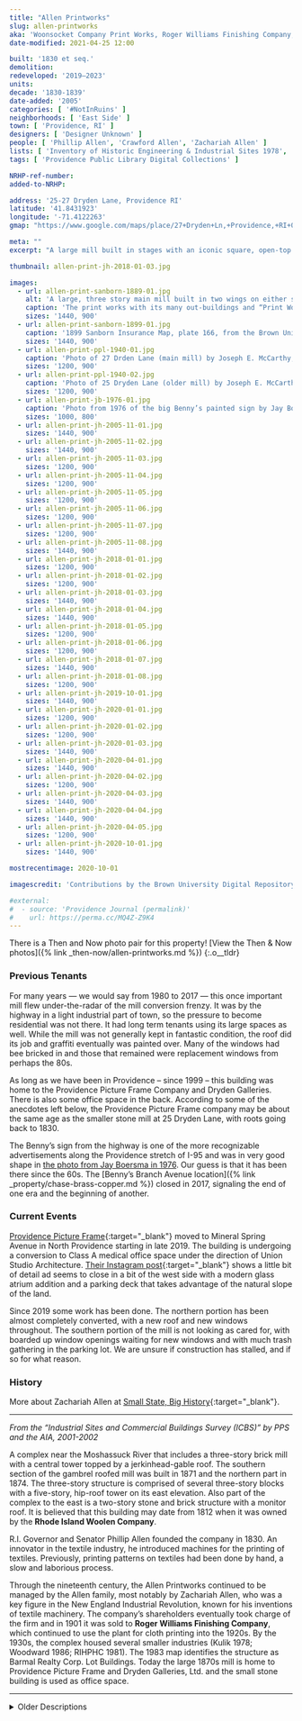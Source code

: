 ```yaml
---
title: "Allen Printworks"
slug: allen-printworks
aka: 'Woonsocket Company Print Works, Roger Williams Finishing Company, Narragansett Business Forms, Providence Picture Frame'
date-modified: 2021-04-25 12:00

built: '1830 et seq.'
demolition: 
redeveloped: '2019–2023'
units:
decade: '1830-1839'
date-added: '2005'
categories: [ '#NotInRuins' ]
neighborhoods: [ 'East Side' ]
town: [ 'Providence, RI' ]
designers: [ 'Designer Unknown' ]
people: [ 'Phillip Allen', 'Crawford Allen', 'Zachariah Allen' ]
lists: [ 'Inventory of Historic Engineering & Industrial Sites 1978', 'PPS/AIA Industrial Commercial Buildings Survey', 'Providence Industrial Sites 1981' ]
tags: [ 'Providence Public Library Digital Collections' ]

NRHP-ref-number:
added-to-NRHP:

address: '25-27 Dryden Lane, Providence RI'
latitude: '41.8431923'
longitude: '-71.4122263'
gmap: "https://www.google.com/maps/place/27+Dryden+Ln,+Providence,+RI+02904/@41.8431923,-71.4122263,17z/data=!3m1!4b1!4m5!3m4!1s0x89e444e132e798db:0xbeb013061e23ab6!8m2!3d41.8431923!4d-71.4100376"

meta: ""
excerpt: "A large mill built in stages with an iconic square, open-top stair tower visible from Interstate 95."

thumbnail: allen-print-jh-2018-01-03.jpg

images:
  - url: allen-print-sanborn-1889-01.jpg
    alt: 'A large, three story main mill built in two wings on either side of a five story, square stair tower with double hip roof. Windows have arched tops and thin stone sills — most have been replaced with aluminum double hung windows or have been blocked in with brick. A stand-alone two story structure to the east is possibly older than the mill, and of stone and brick construction covered in stucco and painted white.'
    caption: 'The print works with its many out-buildings and “Print Works Pond” to the west and reservoirs to the north — 1889 Sanborn Insurance Map, plate 56, from the Brown University Digital Repository'
    sizes: '1440, 900'
  - url: allen-print-sanborn-1899-01.jpg
    caption: '1899 Sanborn Insurance Map, plate 166, from the Brown University Digital Repository'
    sizes: '1440, 900'
  - url: allen-print-ppl-1940-01.jpg
    caption: 'Photo of 27 Drden Lane (main mill) by Joseph E. McCarthy, 1940, part of the Rhode Island Mills and Mill Villages Photograph Collection at the Providence Public Library'
    sizes: '1200, 900'
  - url: allen-print-ppl-1940-02.jpg
    caption: 'Photo of 25 Dryden Lane (older mill) by Joseph E. McCarthy, 1940, part of the Rhode Island Mills and Mill Villages Photograph Collection at the Providence Public Library'
    sizes: '1200, 900'
  - url: allen-print-jb-1976-01.jpg
    caption: 'Photo from 1976 of the big Benny’s painted sign by Jay Boersma'
    sizes: '1000, 800'
  - url: allen-print-jh-2005-11-01.jpg
    sizes: '1440, 900'
  - url: allen-print-jh-2005-11-02.jpg
    sizes: '1440, 900'
  - url: allen-print-jh-2005-11-03.jpg
    sizes: '1200, 900'
  - url: allen-print-jh-2005-11-04.jpg
    sizes: '1200, 900'
  - url: allen-print-jh-2005-11-05.jpg
    sizes: '1200, 900'
  - url: allen-print-jh-2005-11-06.jpg
    sizes: '1200, 900'
  - url: allen-print-jh-2005-11-07.jpg
    sizes: '1200, 900'
  - url: allen-print-jh-2005-11-08.jpg
    sizes: '1440, 900'
  - url: allen-print-jh-2018-01-01.jpg
    sizes: '1200, 900'
  - url: allen-print-jh-2018-01-02.jpg
    sizes: '1200, 900'
  - url: allen-print-jh-2018-01-03.jpg
    sizes: '1440, 900'
  - url: allen-print-jh-2018-01-04.jpg
    sizes: '1440, 900'
  - url: allen-print-jh-2018-01-05.jpg
    sizes: '1200, 900'
  - url: allen-print-jh-2018-01-06.jpg
    sizes: '1200, 900'
  - url: allen-print-jh-2018-01-07.jpg
    sizes: '1440, 900'
  - url: allen-print-jh-2018-01-08.jpg
    sizes: '1200, 900'
  - url: allen-print-jh-2019-10-01.jpg
    sizes: '1440, 900'
  - url: allen-print-jh-2020-01-01.jpg
    sizes: '1200, 900'
  - url: allen-print-jh-2020-01-02.jpg
    sizes: '1200, 900'
  - url: allen-print-jh-2020-01-03.jpg
    sizes: '1440, 900'
  - url: allen-print-jh-2020-04-01.jpg
    sizes: '1440, 900'
  - url: allen-print-jh-2020-04-02.jpg
    sizes: '1200, 900'
  - url: allen-print-jh-2020-04-03.jpg
    sizes: '1440, 900'
  - url: allen-print-jh-2020-04-04.jpg
    sizes: '1440, 900'
  - url: allen-print-jh-2020-04-05.jpg
    sizes: '1200, 900'
  - url: allen-print-jh-2020-10-01.jpg
    sizes: '1440, 900'

mostrecentimage: 2020-10-01

imagescredit: 'Contributions by the Brown University Digital Repository (<a href="//repository.library.brown.edu/studio/item/bdr:213551/" target="_blank">1889</a>, <a href="//repository.library.brown.edu/studio/item/bdr:213318/" target="_blank">1899</a>), the Rhode Island Mills and Mill Villages Photograph Collection at the Providence Public Library (<a href="//provlibdigital.org/islandora/object/islandora%3A290" target="_blank">photo 1</a>, <a href="https://provlibdigital.org/islandora/object/islandora%3A162" target="_blank">photo 2</a>), and <a href="//www.re-vision.com/photography/providence/" target="_blank">Jay Boersma</a>'

#external:
#  - source: 'Providence Journal (permalink)'
#    url: https://perma.cc/MQ4Z-Z9K4
---
```


There is a Then and Now photo pair for this property! [View the Then & Now photos]({% link _then-now/allen-printworks.md %})
{:.o__tldr}

### Previous Tenants

For many years — we would say from 1980 to 2017 — this once important mill flew under-the-radar of the mill conversion frenzy. It was by the highway in a light industrial part of town, so the pressure to become residential was not there. It had long term tenants using its large spaces as well. While the mill was not generally kept in fantastic condition, the roof did its job and graffiti eventually was painted over. Many of the windows had bee bricked in and those that remained were replacement windows from perhaps the 80s. 

As long as we have been in Providence – since 1999 – this building was home to the Providence Picture Frame Company and Dryden Galleries. There is also some office space in the back. According to some of the anecdotes left below, the Providence Picture Frame company may be about the same age as the smaller stone mill at 25 Dryden Lane, with roots going back to 1830.

The Benny’s sign from the highway is one of the more recognizable advertisements along the Providence stretch of I-95 and was in very good shape in [the photo from Jay Boersma in 1976](#photo-allen-print-jb-1976-01). Our guess is that it has been there since the 60s. The [Benny’s Branch Avenue location]({% link _property/chase-brass-copper.md %}) closed in 2017, signaling the end of one era and the beginning of another. 


### Current Events

[Providence Picture Frame](//www.providencepictureframe.com){:target="_blank"} moved to Mineral Spring Avenue in North Providence starting in late 2019. The building is undergoing a conversion to Class A medical office space under the direction of Union Studio Architecture. [Their Instagram post](https://www.instagram.com/p/B63z4Fgn727/){:target="_blank"} shows a little bit of detail ad seems to close in a bit of the west side with a modern glass atrium addition and a parking deck that takes advantage of the natural slope of the land. 

Since 2019 some work has been done. The northern portion has been almost completely converted, with a new roof and new windows throughout. The southern portion of the mill is not looking as cared for, with boarded up window openings waiting for new windows and with much trash gathering in the parking lot. We are unsure if construction has stalled, and if so for what reason. 


### History

More about Zachariah Allen at [Small State, Big History](//smallstatebighistory.com/zachariah-allen-scientist-inventor-and-visionary/){:target="_blank"}. 

***

_From the “Industrial Sites and Commercial Buildings Survey (ICBS)” by PPS and the AIA, 2001-2002_

A complex near the Moshassuck River that includes a three-story brick mill with a central tower topped by a jerkinhead-gable roof. The southern section of the gambrel roofed mill was built in 1871 and the northern part in 1874. The three-story structure is comprised of several three-story blocks with a five-story, hip-roof tower on its east elevation. Also part of the complex to the east is a two-story stone and brick structure with a monitor roof. It is believed that this building may
date from 1812 when it was owned by the **Rhode Island Woolen Company**.

R.l. Governor and Senator Phillip Allen founded the company in 1830. An innovator in the textile industry, he introduced machines for the printing of textiles. Previously, printing patterns on textiles had been done by hand, a slow and laborious process.

Through the nineteenth century, the Allen Printworks continued to be managed by the Allen family, most notably by Zachariah Allen, who was a key figure in the New England Industrial Revolution, known for his inventions of textile machinery. The company’s shareholders eventually took charge of the firm and in 1901 it was sold to **Roger Williams Finishing Company**, which continued to use the plant for cloth printing into the 1920s. By the 1930s, the complex housed several smaller industries (Kulik 1978; Woodward 1986; RIHPHC 1981). The 1983 map identifies the structure as Barmal Realty Corp. Lot Buildings. Today the large 1870s mill is home to Providence Picture Frame and Dryden Galleries, Ltd. and the small stone building is used as office space.

***

<details markdown="1" class="rhythm">
  <summary>Older Descriptions</summary>

_From the RIHPHC’s survey of Providence Industrial Sites, July 1981_

The **Allen Printworks**, more than any other printing establishment in Providence, was a vital force in the textile and cloth-printing industry. Founded in 1830 by Phillip Allen — an engineer, inventor, and governor and state senator — the Phillip Allen & Sons Company originally printed cloth by hand with carved blocks, but as early as 1835 Allen introduced printing machines to his establishment which greatly increased the speed of calico production. By 1846 Phillip Allen & Sons had five printing machines and employed 250 workers who turned out 130,000 yards of calico cloth a week. By 1849 the printworks had one main mill and six ancillary structures surrounding it.

When the [panic of 1857](//en.wikipedia.org/wiki/Panic_of_1857){:target="_blank"} swept the country, however, Phillip Allen & Sons was one of the many firms forced to declare bankruptcy. The printworks, which had tripled in size since 1849, were bought by Phillip Allen’s brother Crawford and were reorganized as the **Woonsocket Company**. Crawford Allen, who had been involved in the printworks and cotton industry in Valley Falls and in Pawtucket, managed the business aspect of the operation, while Zachariah Allen, the middle and most famous Allen brother, managed the plant itself. Zachariah Allen was well known for his contributions to steam-engine and textile-machine technology. 

In 1870 Crawford Allen retired from active management, and in 1871 the company was reorganized under the control of Allen’s lawyers as the **Allen Printworks**; at this time Zachariah Allen also retired. When the newly organized printworks failed, however, in 1879, the works were reorganized and put back into operation by the major stockholders of the company. By this time the Allen Printworks had had its greatest period of growth with most of the building having occurred in the 1850s, 1860s, and 1870s under the control of the Allen Brothers. 

One of the remaining buildings in this sprawling complex is the main mill which is a 3-story brick structure with a 5-story central tower and a jerkinhead-gable roof. The northern part of the mill was rebuilt in 1874 after a fire and incorporated part of an earlier stone mill. The section south of the tower was built in 1871. To the east of the main mill is a small, 2-story, stone and brick structure with a trapdoor-monitor roof. This building is the oldest on the site and may be the original stone structure built by Phillip Allen in 1830. For twenty years after the printworks were taken over by the stockholders, printing operations continued under the name of The Allen Printworks. In 1901, however, the stockholders sold the printworks to the **Roger Williams Finishing Company** which leased the works to a cloth-printing company. In 1907 all of the printing machinery was sold. The Roger Williams Finishing Company seems to have occupied the plant for a few years in the early 1920s, but by the 1930s the plant was occupied by several smaller businesses. Today the remaining buildings have been converted to commercial and light industrial use.

***

_From “RHODE ISLAND: An Inventory of Historic Engineering and Industrial Sites”, Gary Kulik and Julia C. Bonham, 1978_

Phillip Allen & Sons established a print works on this site in 1830–1831. Crawford Allen purchased the company in 1857. The firm was known as the **Woonsocket Company Print Works** until 1871 when it was incorporated as the **Allen Print Works**. At that time, the plant covered a large area in the northeast part of Providence. Over 350 workers manufactured [calico goods](//en.wikipedia.org/wiki/Calico#Calico_printing){:target="_blank"} which were sold primarily in the south and west. The company owned the first Boulton-Watt low pressure, condensing steam engine built in Providence and was said to be the first American textile form to import the improved English bobbin and fly frame. 

The main brick mill on the site stands three to four stories high. The section north of the 5-story central tower was built in 1874 and measures 115' x 51' – 54'. The section south of the tower, 54æ x 79' – 62', was built three years earlier. The back of the north section is largely stone, suggesting that an older structure was incorporated into the 1874 wing. A jerkinhead roof covers both the 1871 and 1874 wings. A small, 2-story, stone and brick structure, with a trap-door monitor roof, stands to the east of the main mill. Perhaps the oldest building on the site, it may very well be the original 1830 mill. 

Other than two steam pumps, no old machinery remains. The buildings are now tenanted. 

</details>
